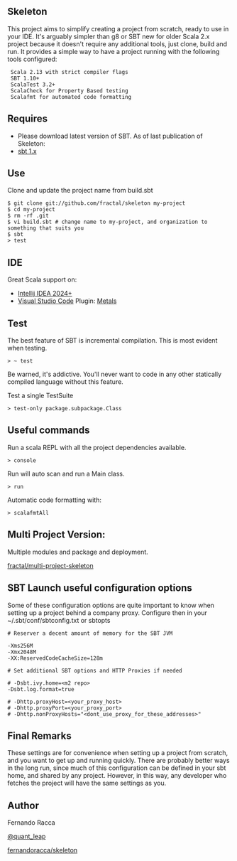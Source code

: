 Skeleton
------------

This project aims to simplify creating a project from scratch, ready to use in your IDE.
It's arguably simpler than g8 or SBT new for older Scala 2.x project because it doesn't require any additional tools, just clone, build and run.
It provides a simple way to have a project running with the following tools configured:

     Scala 2.13 with strict compiler flags
     SBT 1.10+
     ScalaTest 3.2+
     ScalaCheck for Property Based testing
     Scalafmt for automated code formatting

Requires
---------------
* Please download latest version of SBT. As of last publication of Skeleton:
* [sbt 1.x](http://www.scala-sbt.org)

Use
---------------
Clone and update the project name from build.sbt

    $ git clone git://github.com/fractal/skeleton my-project
    $ cd my-project
    $ rm -rf .git
    $ vi build.sbt # change name to my-project, and organization to something that suits you
    $ sbt
    > test

IDE
---------------
Great Scala support on: 

  * [Intellij IDEA 2024+](http://www.jetbrains.com/idea/download/) 
  * [Visual Studio Code](https://code.visualstudio.com/)
	Plugin: [Metals](https://marketplace.visualstudio.com/items?itemName=scalameta.metals) 

Test
------------------
The best feature of SBT is incremental compilation. This is most evident when testing.

	> ~ test

Be warned, it's addictive. You'll never want to code in any other statically compiled language without this feature.

Test a single TestSuite

	> test-only package.subpackage.Class

Useful commands
-----------------
Run a scala REPL with all the project dependencies available. 

	> console

Run will auto scan and run a Main class.

	> run
Automatic code formatting with:	

	> scalafmtAll

Multi Project Version:
-----------------------

Multiple modules and package and deployment.

[fractal/multi-project-skeleton](https://github.com/fractal/multi-project-skeleton)


SBT Launch useful configuration options
---------------------------------------
Some of these configuration options are quite important to know when setting up a project behind a company proxy.
Configure then in your ~/.sbt/conf/sbtconfig.txt or sbtopts

	# Reserver a decent amount of memory for the SBT JVM  
 
	-Xms256M
	-Xmx2048M
	-XX:ReservedCodeCacheSize=128m
 
	# Set additional SBT options and HTTP Proxies if needed
 
	# -Dsbt.ivy.home=<m2 repo>
	-Dsbt.log.format=true
 
	# -Dhttp.proxyHost=<your_proxy_host>
	# -Dhttp.proxyPort=<your_proxy_port>
	# -Dhttp.nonProxyHosts="<dont_use_proxy_for_these_addresses>"


Final Remarks
--------------------
These settings are for convenience when setting up a project from scratch, and you want to get up and running quickly. 
There are probably better ways in the long run, since much of this configuration can be defined in your sbt home, and shared by any project.
However, in this way, any developer who fetches the project will have the same settings as you.

Author
--------------------
Fernando Racca

[@quant_leap](http://twitter.com/quant_leap)

[fernandoracca/skeleton](http://github.com/fernandoracca/skeleton)


